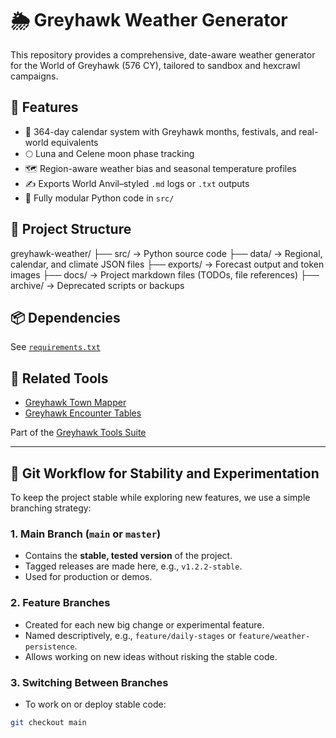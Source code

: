 # 🌦️ Greyhawk Weather Generator

This repository provides a comprehensive, date-aware weather generator for the World of Greyhawk (576 CY), tailored to sandbox and hexcrawl campaigns.

## 🧰 Features

- 📅 364-day calendar system with Greyhawk months, festivals, and real-world equivalents
- 🌕 Luna and Celene moon phase tracking
- 🗺️ Region-aware weather bias and seasonal temperature profiles
- ✍️ Exports World Anvil–styled `.md` logs or `.txt` outputs
- 🐍 Fully modular Python code in `src/`

## 📁 Project Structure

greyhawk-weather/
├── src/ → Python source code
├── data/ → Regional, calendar, and climate JSON files
├── exports/ → Forecast output and token images
├── docs/ → Project markdown files (TODOs, file references)
├── archive/ → Deprecated scripts or backups


## 📦 Dependencies

See [`requirements.txt`](requirements.txt)

## 🔗 Related Tools

- [Greyhawk Town Mapper](https://github.com/hoodyioreth/greyhawk-towns)
- [Greyhawk Encounter Tables](https://github.com/hoodyioreth/greyhawk-encounters)

Part of the [Greyhawk Tools Suite](https://github.com/hoodyioreth/greyhawk-suite)

---

## 🔧 Git Workflow for Stability and Experimentation

To keep the project stable while exploring new features, we use a simple branching strategy:

### 1. Main Branch (`main` or `master`)

- Contains the **stable, tested version** of the project.
- Tagged releases are made here, e.g., `v1.2.2-stable`.
- Used for production or demos.

### 2. Feature Branches

- Created for each new big change or experimental feature.
- Named descriptively, e.g., `feature/daily-stages` or `feature/weather-persistence`.
- Allows working on new ideas without risking the stable code.

### 3. Switching Between Branches

- To work on or deploy stable code:

```bash
git checkout main
